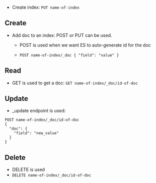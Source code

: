 - Create index: `PUT name-of-index`

## Create
- Add doc to an index: POST or PUT can be used.
  - POST is used when we want ES to auto-generate id for the doc
  
  - `POST name-of-index/_doc {
    "field": "value"
   }
  `
## Read

- GET is used to get a doc:  `GET name-of-index/_doc/id-of-doc`

## Update
- _update endpoint is used:  
 
```
POST name-of-index/_doc/id-of-doc
{
  "doc": {
    "field": "new_value"
  }
}
```

## Delete

- DELETE is used
- `DELETE name-of-index/_doc/id-of-doc`
